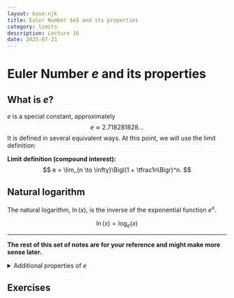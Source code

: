 ```yaml
---
layout: base.njk
title: Euler Number $e$ and its properties
category: limits
description: Lecture 16
date: 2025-07-21
---
```


# Euler Number $e$ and its properties

## What is $e$?

$e$ is a special constant, approximately
$$
e \approx 2.718281828\ldots
$$
It is defined in several equivalent ways. At this point, we will use the limit definition:

**Limit definition (compound interest):**
$$
e = \lim_{n \to \infty}\Bigl(1 + \tfrac1n\Bigr)^n.
$$

## Natural logarithm

The natural logarithm, $\ln(x)$, is the inverse of the exponential function $e^x$.

$$
\ln(x) = \log_e(x)
$$

---

**The rest of this set of notes are for your reference and might make more sense later.**

<details>
<summary>Additional properties of <em>e</em></summary>

## Properties of $e$

1. **Irrationality:**  $e$ cannot be expressed as a fraction of two integers.
2. **Transcendence:**  $e$ is not a root of any nonzero polynomial with integer coefficients.
3. **Limit of a sequence:**
   $$
   e = \lim_{n \to \infty}\Bigl(1 + \tfrac1n\Bigr)^n.
   $$
4. **Infinite series expansion:**
   $$
   e = \sum_{k=0}^\infty \frac{1}{k!}.
   $$
5. **Unique growth rate:** among all exponential functions $a^x$, the function $e^x$ is the only one whose rate of change at $x=0$ is exactly 1.
6. **Derivative and integral:**
   $$
   \frac{d}{dx}e^x = e^x, 
   \qquad
   \int e^x\,dx = e^x + C.
   $$
7. **Euler’s formula (complex extension):**
   $$
   e^{i\theta} = \cos\theta + i\sin\theta,
   $$
   which for $\theta = \pi$ gives the celebrated identity
   $$
   e^{i\pi} + 1 = 0.
   $$

## Why do we care about $e$?

- **Calculus:** $e^x$ is its own derivative and integral, making it central in solving differential equations.
- **Growth and decay models:** continuous compound interest, population growth, radioactive decay all use $e$.
- **Probability & statistics:** appears in the Poisson distribution and normal distribution’s density function.
- **Complex analysis:** Euler’s formula links exponential and trigonometric functions, underpinning Fourier analysis.
- **Natural logarithm:** $\ln(x)$—the inverse of $e^x$—simplifies many integrals and solves equations involving products and powers.

## Alternative definitions

1. **Series definition:**
   $$
   e = \sum_{k=0}^\infty \frac{1}{k!} = 1 + 1 + \tfrac12 + \tfrac1{6} + \tfrac1{24} + \cdots.
   $$
2. **Differential equation definition:** the unique base for which the function $f(x)=e^x$ satisfies
   $$
   \frac{d}{dx}e^x = e^x \quad\text{and}\quad e^0 = 1.
   $$

3. **Via the natural logarithm:**
   $$
   \ln(e) = 1,\quad\text{and}\quad \ln(x) = \int_1^x \frac{1}{t}\,dt.
   $$
4. **As the unique real number satisfying**
   $$
   \int_1^e \frac{1}{t}\,dt = 1.
   $$

## Applications and examples

1. **Continuous compounding:**  
   If an account pays interest at annual rate $r$ compounded continuously, the balance after $t$ years is
   $$
   A(t) = A_0\,e^{rt}.
   $$
2. **Differential equations:**  
   The solution to 
   $$
   \frac{dy}{dx} = ky,\quad y(0)=y_0
   $$
   is
   $$
   y(x) = y_0\,e^{kx}.
   $$
3. **Approximating $e$:**  
   Using the series up to $k=5$,
   $$
   e \approx 1 + 1 + \tfrac12 + \tfrac16 + \tfrac1{24} + \tfrac1{120} = 2.716666\ldots
   $$
4. **Compound interest example:**  
   \$1000 at 5% interest for 3 years, continuously compounded:
   $$
   A = 1000\,e^{0.05 \times 3} \approx 1000 \times e^{0.15} \approx 1000 \times 1.1618 = \$1161.83.
   $$

</details>

## Exercises
